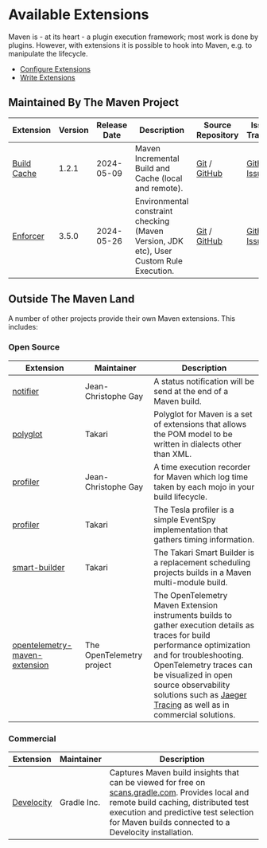 # Available Extensions

<!--
Licensed to the Apache Software Foundation (ASF) under one
or more contributor license agreements.  See the NOTICE file
distributed with this work for additional information
regarding copyright ownership.  The ASF licenses this file
to you under the Apache License, Version 2.0 (the
"License"); you may not use this file except in compliance
with the License.  You may obtain a copy of the License at

http://www.apache.org/licenses/LICENSE-2.0

Unless required by applicable law or agreed to in writing,
software distributed under the License is distributed on an
"AS IS" BASIS, WITHOUT WARRANTIES OR CONDITIONS OF ANY
KIND, either express or implied.  See the License for the
specific language governing permissions and limitations
under the License.
-->

Maven is - at its heart - a plugin execution framework; most work is done by plugins. However, with extensions
it is possible to hook into Maven, e.g. to manipulate the lifecycle.

* [Configure Extensions](/guides/mini/guide-using-extensions.html)
* [Write Extensions](/examples/maven-3-lifecycle-extensions.html)

## Maintained By The Maven Project

|                    Extension                    | Version | Release Date |                                       Description                                       |                                                               Source Repository                                                               |                                 Issue Tracker                                 |
|-------------------------------------------------|---------|--------------|-----------------------------------------------------------------------------------------|-----------------------------------------------------------------------------------------------------------------------------------------------|-------------------------------------------------------------------------------|
| [Build Cache](./maven-build-cache-extension/)   | 1.2.1   | 2024-05-09   | Maven Incremental Build and Cache (local and remote).                                   | [Git](https://gitbox.apache.org/repos/asf/maven-build-cache-extension.git) / [GitHub](https://github.com/apache/maven-build-cache-extension/) | [GitHub Issues](https://github.com/apache/maven-build-cache-extension/issues) |
| [Enforcer](/enforcer/maven-enforcer-extension/) | 3.5.0   | 2024-05-26   | Environmental constraint checking (Maven Version, JDK etc), User Custom Rule Execution. | [Git](https://gitbox.apache.org/repos/asf/maven-enforcer.git) / [GitHub](https://github.com/apache/maven-enforcer/)                           | [GitHub Issues](https://github.com/apache/maven-enforcer/issues)              |

## Outside The Maven Land

A number of other projects provide their own Maven extensions. This includes:

### Open Source

|                                                        Extension                                                        |        Maintainer         |                                                                                                                                                             Description                                                                                                                                                              |
|-------------------------------------------------------------------------------------------------------------------------|---------------------------|--------------------------------------------------------------------------------------------------------------------------------------------------------------------------------------------------------------------------------------------------------------------------------------------------------------------------------------|
| [notifier](https://github.com/jcgay/maven-notifier)                                                                     | Jean-Christophe Gay       | A status notification will be send at the end of a Maven build.                                                                                                                                                                                                                                                                      |
| [polyglot](https://github.com/takari/polyglot-maven)                                                                    | Takari                    | Polyglot for Maven is a set of extensions that allows the POM model to be written in dialects other than XML.                                                                                                                                                                                                                        |
| [profiler](https://github.com/jcgay/maven-profiler)                                                                     | Jean-Christophe Gay       | A time execution recorder for Maven which log time taken by each mojo in your build lifecycle.                                                                                                                                                                                                                                       |
| [profiler](https://github.com/takari/maven-profiler)                                                                    | Takari                    | The Tesla profiler is a simple EventSpy implementation that gathers timing information.                                                                                                                                                                                                                                              |
| [smart-builder](https://github.com/takari/takari-smart-builder)                                                         | Takari                    | The Takari Smart Builder is a replacement scheduling projects builds in a Maven multi-module build.                                                                                                                                                                                                                                  |
| [opentelemetry-maven-extension](https://github.com/open-telemetry/opentelemetry-java-contrib/tree/main/maven-extension) | The OpenTelemetry project | The OpenTelemetry Maven Extension instruments builds to gather execution details as traces for build performance optimization and for troubleshooting. <br/>OpenTelemetry traces can be visualized in open source observability solutions such as [Jaeger Tracing](https://www.jaegertracing.io) as well as in commercial solutions. |

### Commercial

|                             Extension                             | Maintainer  |                                                                                                                                 Description                                                                                                                                  |
|-------------------------------------------------------------------|-------------|------------------------------------------------------------------------------------------------------------------------------------------------------------------------------------------------------------------------------------------------------------------------------|
| [Develocity](https://docs.gradle.com/develocity/maven-extension/) | Gradle Inc. | Captures Maven build insights that can be viewed for free on [scans.gradle.com](https://gradle.com/scans/maven/). Provides local and remote build caching, distributed test execution and predictive test selection for Maven builds connected to a Develocity installation. |

